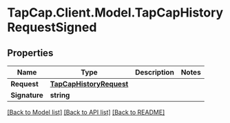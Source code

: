 # TapCap.Client.Model.TapCapHistoryRequestSigned
## Properties

Name | Type | Description | Notes
------------ | ------------- | ------------- | -------------
**Request** | [**TapCapHistoryRequest**](TapCapHistoryRequest.md) |  | 
**Signature** | **string** |  | 

[[Back to Model list]](../README.md#documentation-for-models) [[Back to API list]](../README.md#documentation-for-api-endpoints) [[Back to README]](../README.md)

